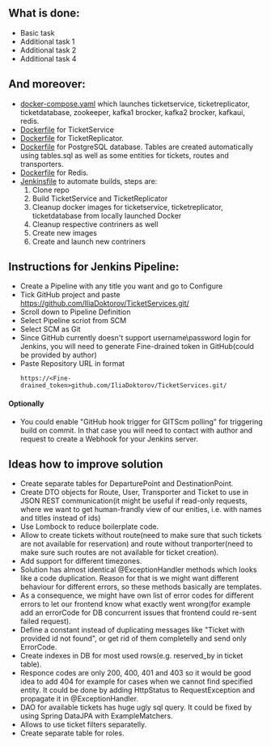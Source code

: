 ## What is done:
- Basic task
- Additional task 1
- Additional task 2
- Additional task 4

## And moreover:
- [docker-compose.yaml](https://github.com/IliaDoktorov/TicketServices/blob/main/docker-compose.yml) which launches ticketservice, ticketreplicator, ticketdatabase, zookeeper, kafka1 brocker, kafka2 brocker, kafkaui, redis.
- [Dockerfile](https://github.com/IliaDoktorov/TicketServices/blob/main/TicketService/Dockerfile) for TicketService
- [Dockerfile](https://github.com/IliaDoktorov/TicketServices/blob/main/TicketReplicator/Dockerfile) for TicketReplicator.
- [Dockerfile](https://github.com/IliaDoktorov/TicketServices/blob/main/TicketService/db.Dockerfile) for PostgreSQL database. Tables are created automatically using tables.sql as well as some entities for tickets, routes and transporters.
- [Dockerfile](https://github.com/IliaDoktorov/TicketServices/blob/main/TicketReplicator/redis.Dockerfile) for Redis.
- [Jenkinsfile](https://github.com/IliaDoktorov/TicketServices/blob/main/Jenkinsfile) to automate builds, steps are:
	1. Clone repo
	2. Build TicketService and TicketReplicator
	3. Cleanup docker images for ticketservice, ticketreplicator, ticketdatabase from locally launched Docker
	4. Cleanup respective contriners as well
	5. Create new images
	6. Create and launch new contriners

## Instructions for Jenkins Pipeline:
- Create a Pipeline with any title you want and go to Configure
- Tick GitHub project and paste https://github.com/IliaDoktorov/TicketServices.git/
- Scroll down to Pipeline Definition
- Select Pipeline scriot from SCM
- Select SCM as Git
- Since GitHub currently doesn't support username\password login for Jenkins, you will need to generate Fine-drained token in GitHub(could be provided by author)
- Paste Repository URL in format
  ```
  https://<Fine-drained_token>github.com/IliaDoktorov/TicketServices.git/
  ```
#### Optionally
- You could enable "GitHub hook trigger for GITScm polling" for triggering build on commit. In that case you will need to contact with author and request to create a Webhook for your Jenkins server.

## Ideas how to improve solution
- Create separate tables for DeparturePoint and DestinationPoint.
- Create DTO objects for Route, User, Transporter and Ticket to use in JSON REST communication(it might be useful if read-only requests, where we want to get human-frandly view of our enities, i.e. with names and titles instead of ids)
- Use Lombock to reduce boilerplate code.
- Allow to create tickets without route(need to make sure that such tickets are not available for reservation) and route without tranporter(need to make sure such routes are not available for ticket creation).
- Add support for different timezones.
- Solution has almost identical @ExceptionHandler methods which looks like a code duplication. Reason for that is we might want different behaviour for different errors, so these methods basically are templates.
- As a consequence, we might have own list of error codes for different errors to let our frontend know what exactly went wrong(for example add an errorCode for DB concurrent issues that frontend could re-sent failed request).
- Define a constant instead of duplicating messages like "Ticket with provided id not found", or get rid of them completelly and send only ErrorCode.
- Create indexes in DB for most used rows(e.g. reserved_by in ticket table).
- Responce codes are only 200, 400, 401 and 403 so it would be good idea to add 404 for example for cases when we cannot find specified entity. It could be done by adding HttpStatus to RequestException and propagate it in @ExceptionHandler.
- DAO for available tickets has huge ugly sql query. It could be fixed by using Spring DataJPA with ExampleMatchers.
- Allows to use ticket filters separatelly.
- Create separate table for roles.
